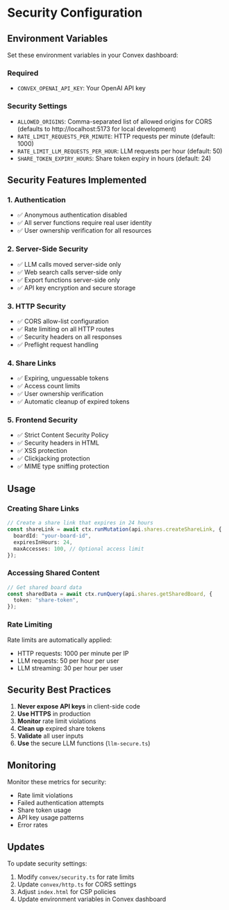 # Security Configuration

## Environment Variables

Set these environment variables in your Convex dashboard:

### Required
- `CONVEX_OPENAI_API_KEY`: Your OpenAI API key

### Security Settings
- `ALLOWED_ORIGINS`: Comma-separated list of allowed origins for CORS (defaults to http://localhost:5173 for local development)
- `RATE_LIMIT_REQUESTS_PER_MINUTE`: HTTP requests per minute (default: 1000)
- `RATE_LIMIT_LLM_REQUESTS_PER_HOUR`: LLM requests per hour (default: 50)
- `SHARE_TOKEN_EXPIRY_HOURS`: Share token expiry in hours (default: 24)

## Security Features Implemented

### 1. Authentication
- ✅ Anonymous authentication disabled
- ✅ All server functions require real user identity
- ✅ User ownership verification for all resources

### 2. Server-Side Security
- ✅ LLM calls moved server-side only
- ✅ Web search calls server-side only
- ✅ Export functions server-side only
- ✅ API key encryption and secure storage

### 3. HTTP Security
- ✅ CORS allow-list configuration
- ✅ Rate limiting on all HTTP routes
- ✅ Security headers on all responses
- ✅ Preflight request handling

### 4. Share Links
- ✅ Expiring, unguessable tokens
- ✅ Access count limits
- ✅ User ownership verification
- ✅ Automatic cleanup of expired tokens

### 5. Frontend Security
- ✅ Strict Content Security Policy
- ✅ Security headers in HTML
- ✅ XSS protection
- ✅ Clickjacking protection
- ✅ MIME type sniffing protection

## Usage

### Creating Share Links
```typescript
// Create a share link that expires in 24 hours
const shareLink = await ctx.runMutation(api.shares.createShareLink, {
  boardId: "your-board-id",
  expiresInHours: 24,
  maxAccesses: 100, // Optional access limit
});
```

### Accessing Shared Content
```typescript
// Get shared board data
const sharedData = await ctx.runQuery(api.shares.getSharedBoard, {
  token: "share-token",
});
```

### Rate Limiting
Rate limits are automatically applied:
- HTTP requests: 1000 per minute per IP
- LLM requests: 50 per hour per user
- LLM streaming: 30 per hour per user

## Security Best Practices

1. **Never expose API keys** in client-side code
2. **Use HTTPS** in production
3. **Monitor** rate limit violations
4. **Clean up** expired share tokens
5. **Validate** all user inputs
6. **Use** the secure LLM functions (`llm-secure.ts`)

## Monitoring

Monitor these metrics for security:
- Rate limit violations
- Failed authentication attempts
- Share token usage
- API key usage patterns
- Error rates

## Updates

To update security settings:
1. Modify `convex/security.ts` for rate limits
2. Update `convex/http.ts` for CORS settings
3. Adjust `index.html` for CSP policies
4. Update environment variables in Convex dashboard

